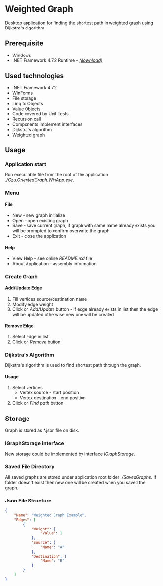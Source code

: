 # Weighted Graph

Desktop application for finding the shortest path in weighted graph using Dijkstra's algorithm.

## Prerequisite

* Windows
* .NET Framework 4.7.2 Runtime - [*(download)*](https://dotnet.microsoft.com/en-us/download/dotnet-framework/thank-you/net472-offline-installer)

## Used technologies

* .NET Framework 4.7.2
* WinForms
* File storage
* Linq to Objects
* Value Objects
* Code covered by Unit Tests
* Recursion call
* Components implement interfaces
* Dijkstra's algorithm
* Weighted graph

## Usage

### Application start

Run executable file from the root of the application *./Czu.OrientedGraph.WinApp.exe*.

### Menu

#### File

* New - new graph initialize
* Open - open existing graph
* Save - save current graph, if graph with same name already exists you will be prompted to confirm overwrite the graph
* Exit - close the application

#### Help

* View Help - see online *README.md* file
* About Application - assembly information

### Create Graph

#### Add/Update Edge

1) Fill vertices source/destination name
2) Modify edge weight
3) Click on *Add/Update* button - if edge already exists in list then the edge will be updated otherwise new one will be created

#### Remove Edge

1) Select edge in list
2) Click on *Remove* button

### Dijkstra's Algorithm

Dijkstra's algorithm is used to find shortest path through the graph.

#### Usage

1) Select vertices
   * Vertex source - start position
   * Vertex destination - end position
2) Click on *Find path* button

## Storage

Graph is stored as *.json file on disk.

### IGraphStorage interface

New storage could be implemented by interface *IGraphStorage*.

### Saved File Directory

All saved graphs are stored under application root folder *./SavedGraphs*. If folder doesn't exist then new one will be created when you saved the graph.

### Json File Structure

```json
{
    "Name": "Weighted Graph Example",
    "Edges": [
        {
            "Weight": {
                "Value": 1
            },
            "Source": {
                "Name": "A"
            },
            "Destination": {
                "Name": "B"
            }
        }
    ]
}
```